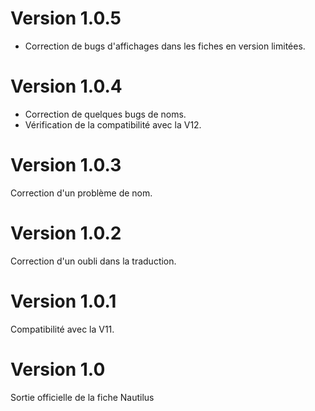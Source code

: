 # Version 1.0.5
- Correction de bugs d'affichages dans les fiches en version limitées.

# Version 1.0.4
- Correction de quelques bugs de noms.
- Vérification de la compatibilité avec la V12.

# Version 1.0.3
Correction d'un problème de nom.

# Version 1.0.2
Correction d'un oubli dans la traduction.

# Version 1.0.1
Compatibilité avec la V11.

# Version 1.0
Sortie officielle de la fiche Nautilus